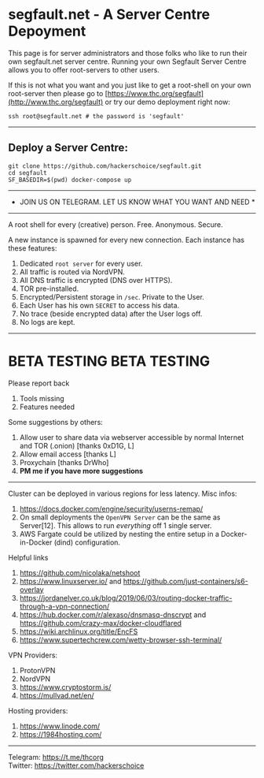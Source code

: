 # segfault.net - A Server Centre Depoyment 

This page is for server administrators and those folks who like to run their own segfault.net server centre. Running your own Segfault Server Centre allows you to offer root-servers to other users.

If this is not what you want and you just like to get a root-shell on your own root-server then please go to [https://www.thc.org/segfault](http://www.thc.org/segfault) or try our demo deployment right now:
```shell
ssh root@segfault.net # the password is 'segfault'
```

---

## Deploy a Server Centre:
```shell
git clone https://github.com/hackerschoice/segfault.git
cd segfault
SF_BASEDIR=$(pwd) docker-compose up
```

---
* JOIN US ON TELEGRAM. LET US KNOW WHAT YOU WANT AND NEED *
---

A root shell for every (creative) person. Free. Anonymous. Secure.

A new instance is spawned for every new connection. Each instance has these features:
1. Dedicated ```root server``` for every user.
1. All traffic is routed via NordVPN.
1. All DNS traffic is encrypted (DNS over HTTPS).
1. TOR pre-installed.
1. Encrypted/Persistent storage in ```/sec```. Private to the User.
1. Each User has his own ```SECRET``` to access his data.
1. No trace (beside encrypted data) after the User logs off.
1. No logs are kept.

---
# BETA TESTING BETA TESTING

Please report back
1. Tools missing
1. Features needed

Some suggestions by others:
1. Allow user to share data via webserver accessible by normal Internet and TOR (.onion) [thanks 0xD1G, L]
1. Allow email access [thanks L]
1. Proxychain [thanks DrWho]
1. **PM me if you have more suggestions** 
---

Cluster can be deployed in various regions for less latency.
Misc infos:
1. https://docs.docker.com/engine/security/userns-remap/
1. On small deployments the ```OpenVPN Server``` can be the same as Server[12]. This allows to run *everything* off 1 single server.
1. AWS Fargate could be utilized by nesting the entire setup in a Docker-in-Docker (dind) configuration.

Helpful links
1. https://github.com/nicolaka/netshoot
1. https://www.linuxserver.io/ and https://github.com/just-containers/s6-overlay
1. https://jordanelver.co.uk/blog/2019/06/03/routing-docker-traffic-through-a-vpn-connection/ 
1. https://hub.docker.com/r/alexaso/dnsmasq-dnscrypt and https://github.com/crazy-max/docker-cloudflared
2. https://wiki.archlinux.org/title/EncFS
3. https://www.supertechcrew.com/wetty-browser-ssh-terminal/

VPN Providers:
1. ProtonVPN
1. NordVPN
1. https://www.cryptostorm.is/
1. https://mullvad.net/en/

Hosting providers:
1. https://www.linode.com/
1. https://1984hosting.com/

---
Telegram: https://t.me/thcorg  
Twitter: https://twitter.com/hackerschoice

